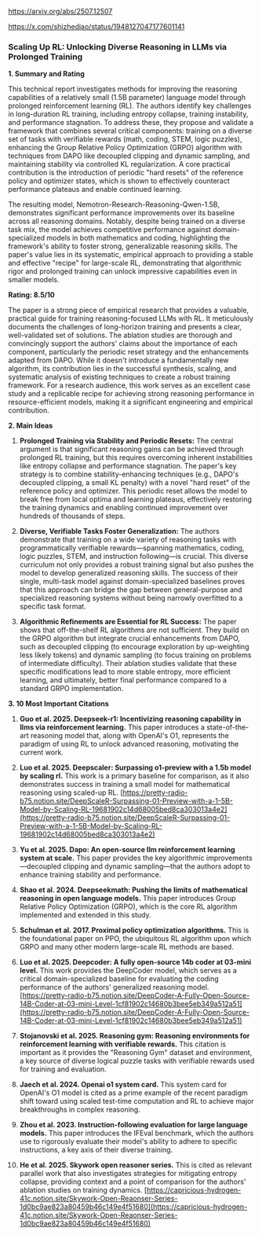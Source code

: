 https://arxiv.org/abs/2507.12507

https://x.com/shizhediao/status/1948127047177601141

### Scaling Up RL: Unlocking Diverse Reasoning in LLMs via Prolonged Training

**1. Summary and Rating**

This technical report investigates methods for improving the reasoning capabilities of a relatively small (1.5B parameter) language model through prolonged reinforcement learning (RL). The authors identify key challenges in long-duration RL training, including entropy collapse, training instability, and performance stagnation. To address these, they propose and validate a framework that combines several critical components: training on a diverse set of tasks with verifiable rewards (math, coding, STEM, logic puzzles), enhancing the Group Relative Policy Optimization (GRPO) algorithm with techniques from DAPO like decoupled clipping and dynamic sampling, and maintaining stability via controlled KL regularization. A core practical contribution is the introduction of periodic "hard resets" of the reference policy and optimizer states, which is shown to effectively counteract performance plateaus and enable continued learning.

The resulting model, Nemotron-Research-Reasoning-Qwen-1.5B, demonstrates significant performance improvements over its baseline across all reasoning domains. Notably, despite being trained on a diverse task mix, the model achieves competitive performance against domain-specialized models in both mathematics and coding, highlighting the framework's ability to foster strong, generalizable reasoning skills. The paper's value lies in its systematic, empirical approach to providing a stable and effective "recipe" for large-scale RL, demonstrating that algorithmic rigor and prolonged training can unlock impressive capabilities even in smaller models.

**Rating: 8.5/10**

The paper is a strong piece of empirical research that provides a valuable, practical guide for training reasoning-focused LLMs with RL. It meticulously documents the challenges of long-horizon training and presents a clear, well-validated set of solutions. The ablation studies are thorough and convincingly support the authors' claims about the importance of each component, particularly the periodic reset strategy and the enhancements adapted from DAPO. While it doesn't introduce a fundamentally new algorithm, its contribution lies in the successful synthesis, scaling, and systematic analysis of existing techniques to create a robust training framework. For a research audience, this work serves as an excellent case study and a replicable recipe for achieving strong reasoning performance in resource-efficient models, making it a significant engineering and empirical contribution.

**2. Main Ideas**

1.  **Prolonged Training via Stability and Periodic Resets:** The central argument is that significant reasoning gains can be achieved through prolonged RL training, but this requires overcoming inherent instabilities like entropy collapse and performance stagnation. The paper's key strategy is to combine stability-enhancing techniques (e.g., DAPO's decoupled clipping, a small KL penalty) with a novel "hard reset" of the reference policy and optimizer. This periodic reset allows the model to break free from local optima and learning plateaus, effectively restoring the training dynamics and enabling continued improvement over hundreds of thousands of steps.

2.  **Diverse, Verifiable Tasks Foster Generalization:** The authors demonstrate that training on a wide variety of reasoning tasks with programmatically verifiable rewards—spanning mathematics, coding, logic puzzles, STEM, and instruction following—is crucial. This diverse curriculum not only provides a robust training signal but also pushes the model to develop generalized reasoning skills. The success of their single, multi-task model against domain-specialized baselines proves that this approach can bridge the gap between general-purpose and specialized reasoning systems without being narrowly overfitted to a specific task format.

3.  **Algorithmic Refinements are Essential for RL Success:** The paper shows that off-the-shelf RL algorithms are not sufficient. They build on the GRPO algorithm but integrate crucial enhancements from DAPO, such as decoupled clipping (to encourage exploration by up-weighting less likely tokens) and dynamic sampling (to focus training on problems of intermediate difficulty). Their ablation studies validate that these specific modifications lead to more stable entropy, more efficient learning, and ultimately, better final performance compared to a standard GRPO implementation.

**3. 10 Most Important Citations**

1.  **Guo et al. 2025. Deepseek-r1: Incentivizing reasoning capability in llms via reinforcement learning.** This paper introduces a state-of-the-art reasoning model that, along with OpenAI's O1, represents the paradigm of using RL to unlock advanced reasoning, motivating the current work.

2.  **Luo et al. 2025. Deepscaler: Surpassing o1-preview with a 1.5b model by scaling rl.** This work is a primary baseline for comparison, as it also demonstrates success in training a small model for mathematical reasoning using scaled-up RL. [https://pretty-radio-b75.notion.site/DeepScaleR-Surpassing-01-Preview-with-a-1-5B-Model-by-Scaling-RL-19681902c14d68005bed8ca303013a4e2](https://pretty-radio-b75.notion.site/DeepScaleR-Surpassing-01-Preview-with-a-1-5B-Model-by-Scaling-RL-19681902c14d68005bed8ca303013a4e2)

3.  **Yu et al. 2025. Dapo: An open-source llm reinforcement learning system at scale.** This paper provides the key algorithmic improvements—decoupled clipping and dynamic sampling—that the authors adopt to enhance training stability and performance.

4.  **Shao et al. 2024. Deepseekmath: Pushing the limits of mathematical reasoning in open language models.** This paper introduces Group Relative Policy Optimization (GRPO), which is the core RL algorithm implemented and extended in this study.

5.  **Schulman et al. 2017. Proximal policy optimization algorithms.** This is the foundational paper on PPO, the ubiquitous RL algorithm upon which GRPO and many other modern large-scale RL methods are based.

6.  **Luo et al. 2025. Deepcoder: A fully open-source 14b coder at 03-mini level.** This work provides the DeepCoder model, which serves as a critical domain-specialized baseline for evaluating the coding performance of the authors' generalized reasoning model. [https://pretty-radio-b75.notion.site/DeepCoder-A-Fully-Open-Source-14B-Coder-at-03-mini-Level-1cf81902c14680b3bee5eb349a512a51](https://pretty-radio-b75.notion.site/DeepCoder-A-Fully-Open-Source-14B-Coder-at-03-mini-Level-1cf81902c14680b3bee5eb349a512a51)

7.  **Stojanovski et al. 2025. Reasoning gym: Reasoning environments for reinforcement learning with verifiable rewards.** This citation is important as it provides the "Reasoning Gym" dataset and environment, a key source of diverse logical puzzle tasks with verifiable rewards used for training and evaluation.

8.  **Jaech et al. 2024. Openai o1 system card.** This system card for OpenAI's O1 model is cited as a prime example of the recent paradigm shift toward using scaled test-time computation and RL to achieve major breakthroughs in complex reasoning.

9.  **Zhou et al. 2023. Instruction-following evaluation for large language models.** This paper introduces the IFEval benchmark, which the authors use to rigorously evaluate their model's ability to adhere to specific instructions, a key axis of their diverse training.

10. **He et al. 2025. Skywork open reasoner series.** This is cited as relevant parallel work that also investigates strategies for mitigating entropy collapse, providing context and a point of comparison for the authors' ablation studies on training dynamics. [https://capricious-hydrogen-41c.notion.site/Skywork-Open-Reaonser-Series-1d0bc9ae823a80459b46c149e4f51680](https://capricious-hydrogen-41c.notion.site/Skywork-Open-Reaonser-Series-1d0bc9ae823a80459b46c149e4f51680)
